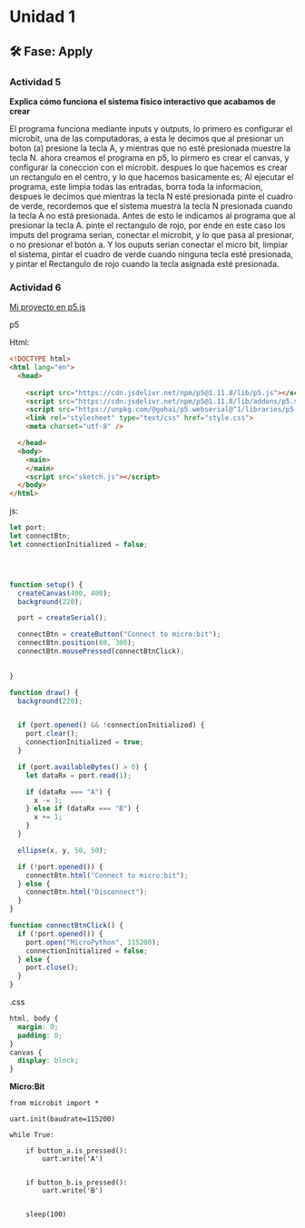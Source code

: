 # Unidad 1

## 🛠 Fase: Apply

### Actividad 5

**Explica cómo funciona el sistema físico interactivo que acabamos de crear**

El programa funciona mediante inputs y outputs, lo primero es configurar el microbit, una de las computadoras, a esta le decimos que al presionar un boton (a) presione la tecla A, y mientras que no esté presionada muestre la tecla N.
ahora creamos el programa en p5, lo pirmero es crear el canvas, y configurar la coneccion con el microbit. despues lo que hacemos es crear un rectangulo en el centro, y lo que hacemos basicamente es; Al ejecutar el programa, este limpia todas las entradas, borra toda la informacion, despues le decimos que mientras la tecla N esté presionada pinte el cuadro de verde, recordemos que el sistema muestra la tecla N presionada cuando la tecla A no está presionada. Antes de esto le indicamos al programa que al presionar la tecla A. pinte el rectangulo de rojo, por ende en este caso los imputs del programa serian, conectar el microbit, y lo que pasa al presionar, o no presionar el botón a. Y los ouputs serian conectar el micro bit, limpiar el sistema, pintar el cuadro de verde cuando ninguna tecla esté presionada, y pintar el Rectangulo de rojo cuando la tecla asignada esté presionada.

### Actividad 6

[Mi proyecto en p5.js](https://editor.p5js.org/thehunteruwu/sketches/Ny_DbNips)

p5

Html:

``` html
<!DOCTYPE html>
<html lang="en">
  <head>
    
    <script src="https://cdn.jsdelivr.net/npm/p5@1.11.8/lib/p5.js"></script>
    <script src="https://cdn.jsdelivr.net/npm/p5@1.11.8/lib/addons/p5.sound.min.js"></script>
    <script src="https://unpkg.com/@gohai/p5.webserial@^1/libraries/p5.webserial.js"></script>
    <link rel="stylesheet" type="text/css" href="style.css">
    <meta charset="utf-8" />

  </head>
  <body>
    <main>
    </main>
    <script src="sketch.js"></script>
  </body>
</html>

```
js:

``` js
let port;
let connectBtn;
let connectionInitialized = false;




function setup() {
  createCanvas(400, 400);
  background(220);

  port = createSerial();

  connectBtn = createButton("Connect to micro:bit");
  connectBtn.position(80, 300);
  connectBtn.mousePressed(connectBtnClick);

 
}

function draw() {
  background(220);


  if (port.opened() && !connectionInitialized) {
    port.clear();
    connectionInitialized = true;
  }

  if (port.availableBytes() > 0) {
    let dataRx = port.read(1);

    if (dataRx === "A") {
      x -= 1; 
    } else if (dataRx === "B") {
      x += 1; 
    }
  }

  ellipse(x, y, 50, 50);

  if (!port.opened()) {
    connectBtn.html("Connect to micro:bit");
  } else {
    connectBtn.html("Disconnect");
  }
}

function connectBtnClick() {
  if (!port.opened()) {
    port.open("MicroPython", 115200);
    connectionInitialized = false;
  } else {
    port.close();
  }
}
```
.css

``` css
html, body {
  margin: 0;
  padding: 0;
}
canvas {
  display: block;
}

```

**Micro:Bit**

```
from microbit import *

uart.init(baudrate=115200)

while True:

    if button_a.is_pressed():
        uart.write('A')
  

    if button_b.is_pressed():
        uart.write('B')
   

    sleep(100)
```



